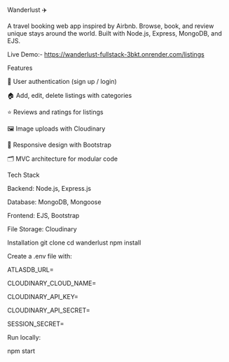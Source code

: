 Wanderlust ✈️

A travel booking web app inspired by Airbnb. Browse, book, and review unique stays around the world. Built with Node.js, Express, MongoDB, and EJS.

Live Demo:- https://wanderlust-fullstack-3bkt.onrender.com/listings

Features

🔑 User authentication (sign up / login)

🏠 Add, edit, delete listings with categories

⭐ Reviews and ratings for listings

🖼 Image uploads with Cloudinary

📱 Responsive design with Bootstrap

🗂 MVC architecture for modular code

Tech Stack

Backend: Node.js, Express.js

Database: MongoDB, Mongoose

Frontend: EJS, Bootstrap

File Storage: Cloudinary

Installation
git clone <repo-url>
cd wanderlust
npm install


Create a .env file with:

ATLASDB_URL=<your-mongodb-atlas-connection-string>

CLOUDINARY_CLOUD_NAME=<name>

CLOUDINARY_API_KEY=<key>

CLOUDINARY_API_SECRET=<secret>

SESSION_SECRET=<secret>


Run locally:

npm start
